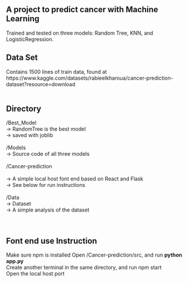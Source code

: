 <h2> A project to predict cancer with Machine Learning</h2>
Trained and tested on three models: Random Tree, KNN, and LogisticRegression. 
<br> 
<h2>Data Set</h2>
Contains 1500 lines of train data, found at https://www.kaggle.com/datasets/rabieelkharoua/cancer-prediction-dataset?resource=download 
<br> <br> 
<h2>Directory</h2>
/Best_Model <br>
  -> RandomTree is the best model <br> 
  -> saved with joblib <br> <br> 
/Models<br> 
  -> Source code of all three models <br> <br> 
/Cancer-prediction<br> <br> 
  -> A simple local host font end based on React and Flask <br> 
  -> See below for run instructions<br> <br> 
/Data<br>
  -> Dataset<br> 
  -> A simple analysis of the dataset<br> <br> 
<br> 
<h2>Font end use Instruction</h2>
Make sure npm is installed 
Open /Cancer-prediction/src, and run <b>python app.py</b><br> 
Create another terminal in the same directory, and run npm start<br> 
Open the local host port 



